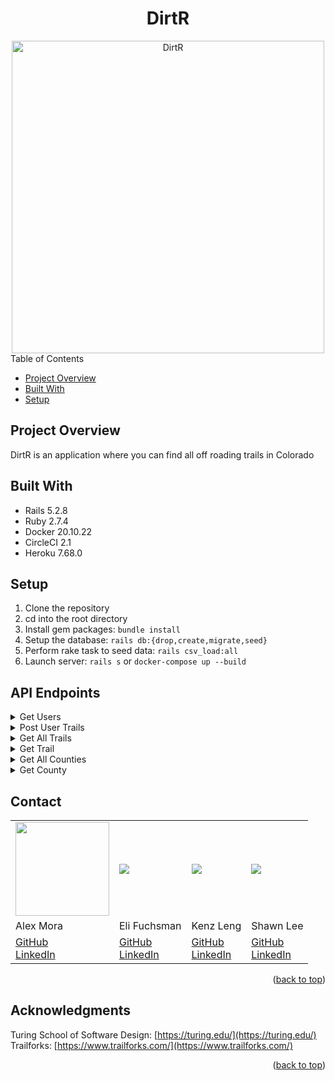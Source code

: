 <div align="center">
  <h1>DirtR</h1>
  <img width="500" alt="DirtR" src="https://media1.giphy.com/media/uBnr1pyJNN1ZhBoBKY/giphy-downsized.gif?cid=6104955es8fi8f3myha66tnb30y0wq726qni86cj41oz9b88&rid=giphy-downsized.gif&ct=g">
</div

## Table of Contents
- [Project Overview](#project-overview)
- [Built With](#built-with)
- [Setup](#setup)

## Project Overview
DirtR is an application where you can find all off roading trails in Colorado

## Built With
- Rails 5.2.8
- Ruby 2.7.4
- Docker 20.10.22
- CircleCI 2.1
- Heroku 7.68.0


## Setup

1. Clone the repository
2. cd into the root directory
3. Install gem packages: `bundle install`
4. Setup the database: `rails db:{drop,create,migrate,seed}`
5. Perform rake task to seed data: `rails csv_load:all`
6. Launch server: `rails s` or `docker-compose up --build`

## API Endpoints

<details close>
<summary> Get Users </summary>
<br>

Request: <br>
```
GET /api/v1/user?id=3
```

JSON Response Example:
```json

```
</details>

<details close>
<summary> Post User Trails </summary>
<br>

Request: <br>
```
POST /api/v1/user-trails
```

JSON Response Example:
```json

```
</details>

<details close>
<summary> Get All Trails </summary>
<br>

Request: <br>
```
GET /api/v1/trails
```

JSON Response Example:
```json
{
    "data": [
        {
            "id": "1",
            "type": "trails",
            "attributes": {
                "id": 1,
                "name": "Cowboy Lake",
                "latitude": "38.22771",
                "longitude": "-107.54796",
                "difficulty": "green",
                "distance": "1.5",
                "description": "Cowboy Lake is a 1 mile less popular green doubletrack trail located near Ridgway Colorado. This atv/orv/ohv primary trail can be used both directions.",
                "created_at": "2023-02-02T16:34:05.000Z",
                "updated_at": "2023-02-02T16:34:05.000Z",
                "start_elevation": "9,184 ft",
                "avg_duration": null,
                "map_image": "https://ep1.pinkbike.org/trailstaticmap/421000/421278_0_500x200.png",
                "thumbnail_image": "https://4.bp.blogspot.com/-Duyiyyb7WWU/U_JKdTEN5yI/AAAAAAAAZ64/dipM0wxc3L8/s1600/Cowboy%2BLake%2B132.JPG",
                "county_id": 1
            }
        },
        {
            "id": "2",
            "type": "trails",
            "attributes": {
                "id": 2,
                "name": "Lou Creek",
                "latitude": "38.22771",
                "longitude": "-107.54796",
                "difficulty": "blue",
                "distance": "2.7",
                "description": "Lou Creek is a 3 mile less popular blue doubletrack trail located near Ridgway Colorado. This atv/orv/ohv primary trail can be used both directions. On average it takes 57 minutes to complete this trail.",
                "created_at": "2023-02-02T16:35:14.000Z",
                "updated_at": "2023-02-02T16:35:14.000Z",
                "start_elevation": "9,214 ft",
                "avg_duration": "0:57:30",
                "map_image": "https://ep1.pinkbike.org/trailstaticmap/421000/421237_0_500x200.png",
                "thumbnail_image": "https://1.bp.blogspot.com/-20tDnLc9Fwg/U_N2uPV9w6I/AAAAAAAAZ9s/nW4wVtOB_Tc/s1600/West%2BFork%2B004.JPG",
                "county_id": 1
            }
        },
        {
            "id": "3",
            "type": "trails",
            "attributes": {
                "id": 3,
                "name": "Stealey Mountain North",
                "latitude": "38.14721",
                "longitude": "-107.59245",
                "difficulty": "blue",
                "distance": "3.6",
                "description": "Stealey Mountain North is a 2 mile less popular blue singletrack trail located near Ridgway Colorado. This hike primary trail can be used both directions",
                "created_at": "2023-02-02T16:36:23.000Z",
                "updated_at": "2023-02-02T16:36:23.000Z",
                "start_elevation": "9,742 ft",
                "avg_duration": null,
                "map_image": "https://ep1.pinkbike.org/trailstaticmap/421000/421103_0_500x200.png",
                "thumbnail_image": "https://i.ytimg.com/vi/IgvX5v4YzpE/maxresdefault.jpg",
                "county_id": 1
            }
        }
    ]
}
```
</details>

<details close>
<summary> Get Trail </summary>
<br>

Request: <br>
```
GET /api/v1/trail?id=2
```

JSON Response Example:
```json
{
    "data": {
        "id": "2",
        "type": "trail",
        "attributes": {
            "id": 2,
            "name": "Lou Creek",
            "latitude": "38.22771",
            "longitude": "-107.54796",
            "difficulty": "blue",
            "distance": "2.7",
            "description": "Lou Creek is a 3 mile less popular blue doubletrack trail located near Ridgway Colorado. This atv/orv/ohv primary trail can be used both directions. On average it takes 57 minutes to complete this trail.",
            "created_at": "2023-02-02T16:35:14.000Z",
            "updated_at": "2023-02-02T16:35:14.000Z",
            "start_elevation": "9,214 ft",
            "avg_duration": "0:57:30",
            "map_image": "https://ep1.pinkbike.org/trailstaticmap/421000/421237_0_500x200.png",
            "thumbnail_image": "https://1.bp.blogspot.com/-20tDnLc9Fwg/U_N2uPV9w6I/AAAAAAAAZ9s/nW4wVtOB_Tc/s1600/West%2BFork%2B004.JPG",
            "county_id": 1
        }
    }
}
```
</details>

<details close>
<summary> Get All Counties </summary>
<br>

Request: <br>
```
GET /api/v1/counties
```

JSON Response Example:
```json
{
    "data": [
        {
            "id": "1",
            "type": "counties",
            "attributes": {
                "name": "Ouray County"
            }
        },
        {
            "id": "2",
            "type": "counties",
            "attributes": {
                "name": "Chaffee County"
            }
        },
        {
            "id": "3",
            "type": "counties",
            "attributes": {
                "name": "Teller County"
            }
        }
    ]
}
```
</details>

<details close>
<summary> Get County </summary>
<br>

Request: <br>
```
GET /api/v1/county?name="#{county}"
```

JSON Response Example:
```json
{
    "data": {
        "id": "27",
        "type": "county",
        "attributes": {
            "name": "Boulder County",
            "trails": [
                {
                    "id": 163,
                    "name": "Jenny Creek Trail ",
                    "latitude": "39.929561",
                    "longitude": "-105.624647",
                    "difficulty": "black",
                    "distance": "2.2",
                    "description": "Jenny Creek Trail is a lesser-used trail that goes from Yankee Doodle Lake Eldora Ski area. In it motorized 2 track and in summer is an out-and-back from Rollins pass road or Jenny Creek Road with no summer access through Eldora.",
                    "created_at": "2023-02-02T19:40:23.000Z",
                    "updated_at": "2023-02-02T19:40:23.000Z",
                    "start_elevation": "10,732 ft",
                    "avg_duration": "0:25:11",
                    "map_image": "https://ep1.pinkbike.org/trailstaticmap/563000/563447_3_500x200.png",
                    "thumbnail_image": "https://adventr.co/wp-content/uploads/2015/01/DSC03243.jpg",
                    "county_id": 27
                },
                {
                    "id": 164,
                    "name": "Jenny Creek Road ",
                    "latitude": "39.928003",
                    "longitude": "-105.592149",
                    "difficulty": "black",
                    "distance": "2.6",
                    "description": "Motorized road connecting Eldora to Moffat Road.",
                    "created_at": "2023-02-02T19:41:32.000Z",
                    "updated_at": "2023-02-02T19:41:32.000Z",
                    "start_elevation": "9,353 ft",
                    "avg_duration": "0:18:13",
                    "map_image": "https://ep1.pinkbike.org/trailstaticmap/563000/563444_2_500x200.png",
                    "thumbnail_image": "https://adventr.co/wp-content/uploads/2015/01/DSC03243.jpg",
                    "county_id": 27
                }
            ]
        }
    }
}
```
</details>

## Contact

<table>
  <tr>
    <td><img src="https://avatars.githubusercontent.com/u/89422302?v=4" width='150'></td>
    <td><img src="https://avatars.githubusercontent.com/u/104859844?s=150&v=4"></td>
    <td><img src="https://avatars.githubusercontent.com/u/108506841?s=150&v=4"></td>
    <td><img src="https://avatars.githubusercontent.com/u/106944291?s=150&v=4"></td>
  </tr>
  <tr>
    <td>Alex Mora</td>
    <td>Eli Fuchsman</td>
    <td>Kenz Leng</td>
    <td>Shawn Lee</td>
  </tr>
  <tr>
    <td>
      <a href="https://github.com/AlexMR-93">GitHub</a><br>
      <a href="https://www.linkedin.com/in/alex-m-b25902240/">LinkedIn</a>
    </td>
    <td>
       <a href="https://github.com/efuchsman">GitHub</a><br>
       <a href="https://www.linkedin.com/in/elifuchsman/">LinkedIn</a>
    </td>
    <td>
      <a href="https://github.com/kenzjoy">GitHub</a><br>
      <a href="https://www.linkedin.com/in/kenzjoydev/">LinkedIn</a>
    </td>
    <td>
      <a href="https://github.com/Shawnl93">GitHub</a><br>
      <a href="https://www.linkedin.com/in/shawn-lee-3382aa8b/">LinkedIn</a>
    </td>
  </tr>
</table>

<p align="right">(<a href="#top">back to top</a>)</p>


## Acknowledgments

Turing School of Software Design: [https://turing.edu/](https://turing.edu/)
<br>
Trailforks: [https://www.trailforks.com/](https://www.trailforks.com/)

<p align="right">(<a href="#top">back to top</a>)</p>
